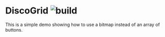 # DiscoGrid ![build](https://github.com/bradmartin333/DiscoGrid/actions/workflows/dotnet.yml/badge.svg)
This is a simple demo showing how to use a bitmap instead of an array of buttons.
